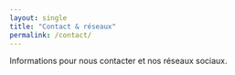 ```yaml
---
layout: single
title: "Contact & réseaux"
permalink: /contact/
---
```

Informations pour nous contacter et nos réseaux sociaux.
